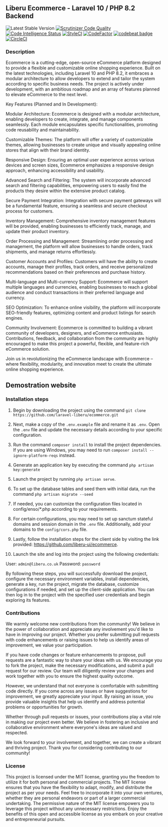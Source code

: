 ## Liberu Ecommerce - Laravel 10 / PHP 8.2 Backend
 ![Latest Stable Version](https://img.shields.io/github/release/laravel-liberu/genealogy.svg) 
[![Scrutinizer Code Quality](https://scrutinizer-ci.com/g/laravel-liberu/genealogy/badges/quality-score.png?b=master)](https://scrutinizer-ci.com/g/laravel-liberu/genealogy/?branch=master)
[![Code Intelligence Status](https://scrutinizer-ci.com/g/laravel-liberu/genealogy/badges/code-intelligence.svg?b=master)](https://scrutinizer-ci.com/code-intelligence)
[![StyleCI](https://github.styleci.io/repos/135390590/shield?branch=master)](https://github.styleci.io/repos/135390590)
[![CodeFactor](https://www.codefactor.io/repository/github/familytree365/genealogy/badge/master)](https://www.codefactor.io/repository/github/familytree365/genealogy/overview/master)
[![codebeat badge](https://codebeat.co/badges/911f9e33-212a-4dfa-a860-751cdbbacff7)](https://codebeat.co/projects/github-com-modulargenealogy-genealogy-master)
[![CircleCI](https://circleci.com/gh/laravel-liberu/genealogy.svg?style=svg)](https://circleci.com/gh/laravel-liberu/genealogy)

<!--/h-->
### Description

Ecommerce is a cutting-edge, open-source eCommerce platform designed to provide a flexible and customizable online shopping experience. Built on the latest technologies, including Laravel 10 and PHP 8.2, it embraces a modular architecture to allow developers to extend and tailor the system according to specific business needs. The project is actively under development, with an ambitious roadmap and an array of features planned to elevate eCommerce to the next level.

Key Features (Planned and In Development):

Modular Architecture:
Ecommerce is designed with a modular architecture, enabling developers to create, integrate, and manage components seamlessly. Each module encapsulates specific functionalities, promoting code reusability and maintainability.

Customizable Themes:
The platform will offer a variety of customizable themes, allowing businesses to create unique and visually appealing online stores that align with their brand identity.

Responsive Design:
Ensuring an optimal user experience across various devices and screen sizes, Ecommerce emphasizes a responsive design approach, enhancing accessibility and usability.

Advanced Search and Filtering:
The system will incorporate advanced search and filtering capabilities, empowering users to easily find the products they desire within the extensive product catalog.

Secure Payment Integration:
Integration with secure payment gateways will be a fundamental feature, ensuring a seamless and secure checkout process for customers.

Inventory Management:
Comprehensive inventory management features will be provided, enabling businesses to efficiently track, manage, and update their product inventory.

Order Processing and Management:
Streamlining order processing and management, the platform will allow businesses to handle orders, track shipments, and manage returns effortlessly.

Customer Accounts and Profiles:
Customers will have the ability to create accounts, manage their profiles, track orders, and receive personalized recommendations based on their preferences and purchase history.

Multi-language and Multi-currency Support:
Ecommerce will support multiple languages and currencies, enabling businesses to reach a global audience and conduct transactions in their preferred language and currency.

SEO Optimization:
To enhance online visibility, the platform will incorporate SEO-friendly features, optimizing content and product listings for search engines.

Community Involvement:
Ecommerce is committed to building a vibrant community of developers, designers, and eCommerce enthusiasts. Contributions, feedback, and collaboration from the community are highly encouraged to make this project a powerful, flexible, and feature-rich eCommerce solution.

Join us in revolutionizing the eCommerce landscape with Ecommerce – where flexibility, modularity, and innovation meet to create the ultimate online shopping experience.
<!--/h-->

## Demostration website
<!--/h-->

### Installation steps

1. Begin by downloading the project using the command `git clone https://github.com/laravel-liberu/ecommerce.git`

2. Next, make a copy of the `.env.example` file and rename it as `.env`. Open the `.env` file and update the necessary details according to your specific configuration.

3. Run the command `composer install` to install the project dependencies. If you are using Windows, you may need to run `composer install --ignore-platform-reqs` instead.

4. Generate an application key by executing the command `php artisan key:generate`

5. Launch the project by running `php artisan serve`.

6. To set up the database tables and seed them with initial data, run the command `php artisan migrate --seed`

7. If needed, you can customize the configuration files located in config/enso/*.php according to your requirements.

8. For certain configurations, you may need to set up sanctum stateful domains and session domain in the `.env` file. Additionally, add your domains to the `config/cors.php` file.

9. Lastly, follow the installation steps for the client side by visiting the link provided: https://github.com/liberu-ui/ecommerce.

10. Launch the site and log into the project using the following credentials:

User: `admin@liberu.co.uk`
Password: `password`


By following these steps, you will successfully download the project, configure the necessary environment variables, install dependencies, generate a key, run the project, migrate the database, customize configurations if needed, and set up the client-side application. You can then log in to the project with the specified user credentials and begin exploring its features.

<!--/h-->

### Contributions

We warmly welcome new contributions from the community! We believe in the power of collaboration and appreciate any involvement you'd like to have in improving our project. Whether you prefer submitting pull requests with code enhancements or raising issues to help us identify areas of improvement, we value your participation.

If you have code changes or feature enhancements to propose, pull requests are a fantastic way to share your ideas with us. We encourage you to fork the project, make the necessary modifications, and submit a pull request for our review. Our team will diligently review your changes and work together with you to ensure the highest quality outcome.

However, we understand that not everyone is comfortable with submitting code directly. If you come across any issues or have suggestions for improvement, we greatly appreciate your input. By raising an issue, you provide valuable insights that help us identify and address potential problems or opportunities for growth.

Whether through pull requests or issues, your contributions play a vital role in making our project even better. We believe in fostering an inclusive and collaborative environment where everyone's ideas are valued and respected.

We look forward to your involvement, and together, we can create a vibrant and thriving project. Thank you for considering contributing to our community!
<!--/h-->
### License

This project is licensed under the MIT license, granting you the freedom to utilize it for both personal and commercial projects. The MIT license ensures that you have the flexibility to adapt, modify, and distribute the project as per your needs. Feel free to incorporate it into your own ventures, whether they are personal endeavors or part of a larger commercial undertaking. The permissive nature of the MIT license empowers you to leverage this project without any unnecessary restrictions. Enjoy the benefits of this open and accessible license as you embark on your creative and entrepreneurial pursuits.
<!--/h-->
